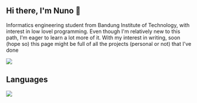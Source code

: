 ## Hi there, I'm Nuno 👋

Informatics engineering student from Bandung Institute of Technology, with interest in low lovel programming. Even though I'm relatively new to this path, I'm eager to learn a lot more of it. With my interest in writing, soon (hope so) this page might be full of all the projects (personal or not) that I've done

<div allign="center">
  <img src="https://github-readme-stats.vercel.app/api?username=renuno-frinardi&theme=merko&show_icons=true&hide_border=false&count_private=true">
</div>

## Languages

<div allign="center">
  <img src="https://github-readme-stats.vercel.app/api/top-langs/?username=renuno-frinardi&theme=merko&show_icons=true&hide_border=false&layout=compact">
</div>
